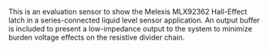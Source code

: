 This is an evaluation sensor to show the Melexis MLX92362 Hall-Effect latch in a series-connected liquid level sensor application. An output buffer is included to present a low-impedance output to the system to minimize burden voltage effects on the resistive divider chain.
